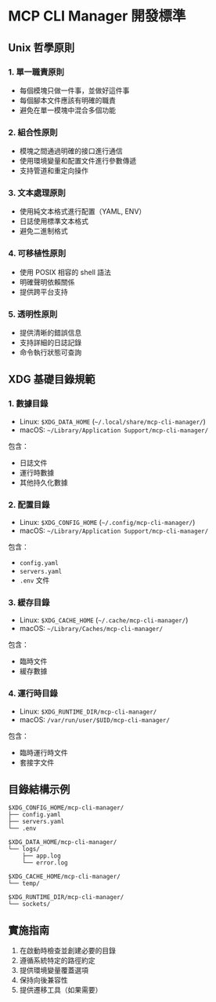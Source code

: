 # MCP CLI Manager 開發標準

## Unix 哲學原則

### 1. 單一職責原則
- 每個模塊只做一件事，並做好這件事
- 每個腳本文件應該有明確的職責
- 避免在單一模塊中混合多個功能

### 2. 組合性原則
- 模塊之間通過明確的接口進行通信
- 使用環境變量和配置文件進行參數傳遞
- 支持管道和重定向操作

### 3. 文本處理原則
- 使用純文本格式進行配置（YAML, ENV）
- 日誌使用標準文本格式
- 避免二進制格式

### 4. 可移植性原則
- 使用 POSIX 相容的 shell 語法
- 明確聲明依賴關係
- 提供跨平台支持

### 5. 透明性原則
- 提供清晰的錯誤信息
- 支持詳細的日誌記錄
- 命令執行狀態可查詢

## XDG 基礎目錄規範

### 1. 數據目錄
- Linux: `$XDG_DATA_HOME` (`~/.local/share/mcp-cli-manager/`)
- macOS: `~/Library/Application Support/mcp-cli-manager/`

包含：
- 日誌文件
- 運行時數據
- 其他持久化數據

### 2. 配置目錄
- Linux: `$XDG_CONFIG_HOME` (`~/.config/mcp-cli-manager/`)
- macOS: `~/Library/Application Support/mcp-cli-manager/`

包含：
- `config.yaml`
- `servers.yaml`
- `.env` 文件

### 3. 緩存目錄
- Linux: `$XDG_CACHE_HOME` (`~/.cache/mcp-cli-manager/`)
- macOS: `~/Library/Caches/mcp-cli-manager/`

包含：
- 臨時文件
- 緩存數據

### 4. 運行時目錄
- Linux: `$XDG_RUNTIME_DIR/mcp-cli-manager/`
- macOS: `/var/run/user/$UID/mcp-cli-manager/`

包含：
- 臨時運行時文件
- 套接字文件

## 目錄結構示例

```
$XDG_CONFIG_HOME/mcp-cli-manager/
├── config.yaml
├── servers.yaml
└── .env

$XDG_DATA_HOME/mcp-cli-manager/
└── logs/
    ├── app.log
    └── error.log

$XDG_CACHE_HOME/mcp-cli-manager/
└── temp/

$XDG_RUNTIME_DIR/mcp-cli-manager/
└── sockets/
```

## 實施指南

1. 在啟動時檢查並創建必要的目錄
2. 遵循系統特定的路徑約定
3. 提供環境變量覆蓋選項
4. 保持向後兼容性
5. 提供遷移工具（如果需要） 